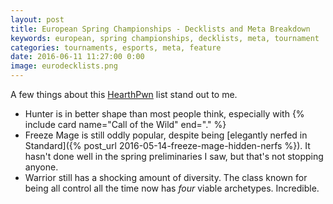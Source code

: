 ```yaml
---
layout: post
title: European Spring Championships - Decklists and Meta Breakdown
keywords: european, spring championships, decklists, meta, tournament
categories: tournaments, esports, meta, feature
date: 2016-06-11 11:27:00 0:00
image: eurodecklists.png
---
```


A few things about this [HearthPwn](http://www.hearthpwn.com/news/1479-european-spring-championships-decklists-and-meta) list stand out to me. 

* Hunter is in better shape than most people think, especially with {% include card name="Call of the Wild" end="." %}
* Freeze Mage is still oddly popular, despite being [elegantly nerfed in Standard]({% post_url 2016-05-14-freeze-mage-hidden-nerfs %}). It hasn't done well in the spring preliminaries I saw, but that's not stopping anyone. 
* Warrior still has a shocking amount of diversity. The class known for being all control all the time now has *four* viable archetypes. Incredible.